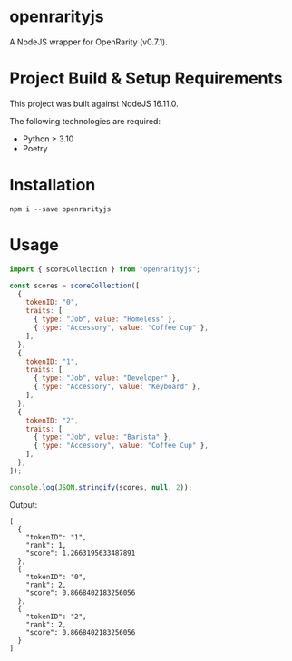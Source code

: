 ﻿# openrarityjs
A NodeJS wrapper for OpenRarity (v0.7.1).

# Project Build & Setup Requirements

This project was built against NodeJS 16.11.0.

The following technologies are required:
- Python ≥ 3.10
- Poetry

# Installation
```
npm i --save openrarityjs
```

# Usage
```JavaScript
import { scoreCollection } from "openrarityjs";

const scores = scoreCollection([
  {
    tokenID: "0",
    traits: [
      { type: "Job", value: "Homeless" },
      { type: "Accessory", value: "Coffee Cup" },
    ],
  },
  {
    tokenID: "1",
    traits: [
      { type: "Job", value: "Developer" },
      { type: "Accessory", value: "Keyboard" },
    ],
  },
  {
    tokenID: "2",
    traits: [
      { type: "Job", value: "Barista" },
      { type: "Accessory", value: "Coffee Cup" },
    ],
  },
]);

console.log(JSON.stringify(scores, null, 2));
```
Output:
```
[
  {
    "tokenID": "1",
    "rank": 1,
    "score": 1.2663195633487891
  },
  {
    "tokenID": "0",
    "rank": 2,
    "score": 0.8668402183256056
  },
  {
    "tokenID": "2",
    "rank": 2,
    "score": 0.8668402183256056
  }
]
```
